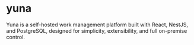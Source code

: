 # yuna
Yuna is a self-hosted work management platform built with React, NestJS, and PostgreSQL, designed for simplicity, extensibility, and full on-premise control.

